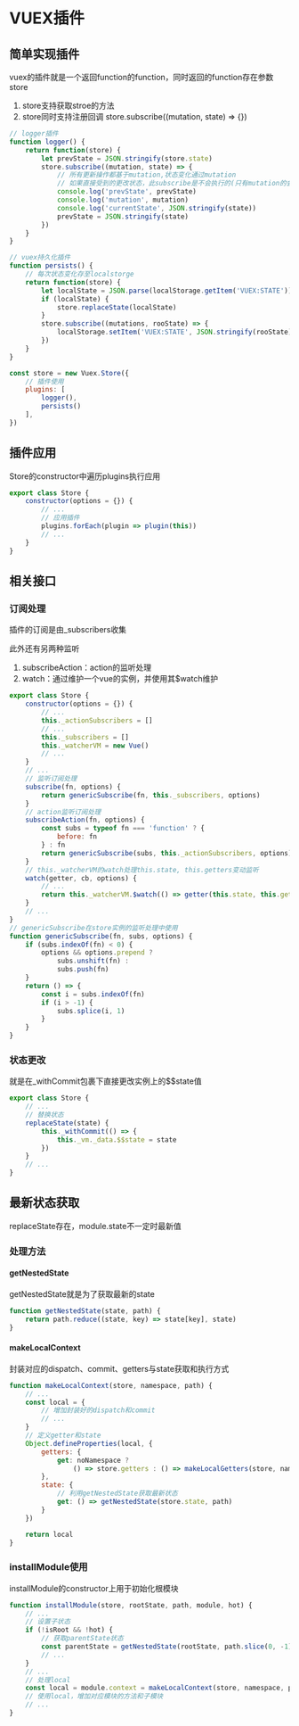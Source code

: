 # VUEX插件

## 简单实现插件

vuex的插件就是一个返回function的function，同时返回的function存在参数store

1. store支持获取stroe的方法
2. store同时支持注册回调  store.subscribe((mutation, state) => {})

```js
// logger插件
function logger() {
    return function(store) {
        let prevState = JSON.stringify(store.state)
        store.subscribe((mutation, state) => {
            // 所有更新操作都基于mutation,状态变化通过mutation
            // 如果直接受到的更改状态，此subscribe是不会执行的(只有mutation的会触发通知)
            console.log('prevState', prevState)
            console.log('mutation', mutation)
            console.log('currentState', JSON.stringify(state))
            prevState = JSON.stringify(state)
        })
    }
}

// vuex持久化插件
function persists() {
    // 每次状态变化存至localstorge
    return function(store) {
        let localState = JSON.parse(localStorage.getItem('VUEX:STATE'))
        if (localState) {
            store.replaceState(localState)
        }
        store.subscribe((mutations, rooState) => {
            localStorage.setItem('VUEX:STATE', JSON.stringify(rooState))
        })
    }
}

const store = new Vuex.Store({
    // 插件使用
    plugins: [
        logger(),
        persists()
    ],
})
```

## 插件应用

Store的constructor中遍历plugins执行应用

```js
export class Store {
    constructor(options = {}) {
        // ...
        // 应用插件
        plugins.forEach(plugin => plugin(this))
        // ...
    }
}
```

## 相关接口

### 订阅处理

插件的订阅是由_subscribers收集

此外还有另两种监听
1. subscribeAction：action的监听处理
2. watch：通过维护一个vue的实例，并使用其$watch维护

```js
export class Store {
    constructor(options = {}) {
        // ...
        this._actionSubscribers = []
        // ...
        this._subscribers = []
        this._watcherVM = new Vue()
        // ...
    }
    // ...
    // 监听订阅处理
    subscribe(fn, options) {
        return genericSubscribe(fn, this._subscribers, options)
    }
    // action监听订阅处理
    subscribeAction(fn, options) {
        const subs = typeof fn === 'function' ? {
            before: fn
        } : fn
        return genericSubscribe(subs, this._actionSubscribers, options)
    }
    // this._watcherVM的watch处理this.state, this.getters变动监听
    watch(getter, cb, options) {
        // ...
        return this._watcherVM.$watch(() => getter(this.state, this.getters), cb, options)
    }
    // ...
}
// genericSubscribe在store实例的监听处理中使用
function genericSubscribe(fn, subs, options) {
    if (subs.indexOf(fn) < 0) {
        options && options.prepend ?
            subs.unshift(fn) :
            subs.push(fn)
    }
    return () => {
        const i = subs.indexOf(fn)
        if (i > -1) {
            subs.splice(i, 1)
        }
    }
}
```

### 状态更改

就是在_withCommit包裹下直接更改实例上的$$state值

```js
export class Store {
    // ...
    // 替换状态
    replaceState(state) {
        this._withCommit(() => {
            this._vm._data.$$state = state
        })
    }
    // ...
}
```

## 最新状态获取

replaceState存在，module.state不一定时最新值

### 处理方法

#### getNestedState

getNestedState就是为了获取最新的state

```js
function getNestedState(state, path) {
    return path.reduce((state, key) => state[key], state)
}
```

#### makeLocalContext

封装对应的dispatch、commit、getters与state获取和执行方式

```js
function makeLocalContext(store, namespace, path) {
    // ...
    const local = {
        // 增加封装好的dispatch和commit
        // ...
    }
    // 定义getter和state
    Object.defineProperties(local, {
        getters: {
            get: noNamespace ?
                () => store.getters : () => makeLocalGetters(store, namespace)
        },
        state: {
            // 利用getNestedState获取最新状态
            get: () => getNestedState(store.state, path)
        }
    })

    return local
}
```

### installModule使用

installModule的constructor上用于初始化根模块

```js
function installModule(store, rootState, path, module, hot) {
    // ...
    // 设置子状态
    if (!isRoot && !hot) {
        // 获取parentState状态
        const parentState = getNestedState(rootState, path.slice(0, -1))
        // ...
    }
    // ...
    // 处理local
    const local = module.context = makeLocalContext(store, namespace, path)
    // 使用local，增加对应模块的方法和子模块
    // ...
}
```
